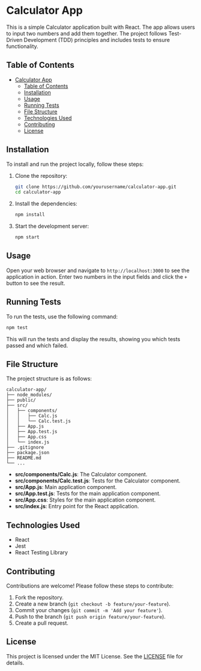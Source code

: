 # Calculator App

This is a simple Calculator application built with React. The app allows users to input two numbers and add them together. The project follows Test-Driven Development (TDD) principles and includes tests to ensure functionality.

## Table of Contents
- [Calculator App](#calculator-app)
  - [Table of Contents](#table-of-contents)
  - [Installation](#installation)
  - [Usage](#usage)
  - [Running Tests](#running-tests)
  - [File Structure](#file-structure)
  - [Technologies Used](#technologies-used)
  - [Contributing](#contributing)
  - [License](#license)

## Installation

To install and run the project locally, follow these steps:

1. Clone the repository:
   ```bash
   git clone https://github.com/yourusername/calculator-app.git
   cd calculator-app
   ```

2. Install the dependencies:
   ```bash
   npm install
   ```

3. Start the development server:
   ```bash
   npm start
   ```

## Usage

Open your web browser and navigate to `http://localhost:3000` to see the application in action. Enter two numbers in the input fields and click the `+` button to see the result.

## Running Tests

To run the tests, use the following command:
```bash
npm test
```

This will run the tests and display the results, showing you which tests passed and which failed.

## File Structure

The project structure is as follows:

```
calculator-app/
├── node_modules/
├── public/
├── src/
│   ├── components/
│   │   ├── Calc.js
│   │   └── Calc.test.js
│   ├── App.js
│   ├── App.test.js
│   ├── App.css
│   └── index.js
├── .gitignore
├── package.json
├── README.md
└── ...
```

- **src/components/Calc.js**: The Calculator component.
- **src/components/Calc.test.js**: Tests for the Calculator component.
- **src/App.js**: Main application component.
- **src/App.test.js**: Tests for the main application component.
- **src/App.css**: Styles for the main application component.
- **src/index.js**: Entry point for the React application.

## Technologies Used

- React
- Jest
- React Testing Library

## Contributing

Contributions are welcome! Please follow these steps to contribute:

1. Fork the repository.
2. Create a new branch (`git checkout -b feature/your-feature`).
3. Commit your changes (`git commit -m 'Add your feature'`).
4. Push to the branch (`git push origin feature/your-feature`).
5. Create a pull request.

## License

This project is licensed under the MIT License. See the [LICENSE](LICENSE) file for details.
